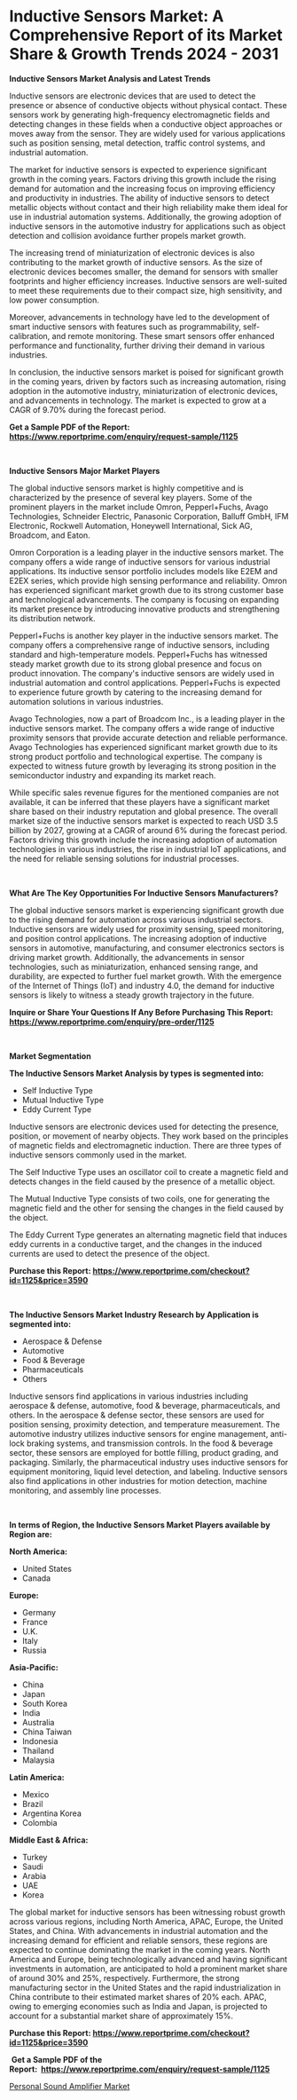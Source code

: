 <p><h1>Inductive Sensors Market: A Comprehensive Report of its Market Share & Growth Trends 2024 - 2031</h1></p><p><strong>Inductive Sensors Market Analysis and Latest Trends</strong></p>
<p><p>Inductive sensors are electronic devices that are used to detect the presence or absence of conductive objects without physical contact. These sensors work by generating high-frequency electromagnetic fields and detecting changes in these fields when a conductive object approaches or moves away from the sensor. They are widely used for various applications such as position sensing, metal detection, traffic control systems, and industrial automation.</p><p>The market for inductive sensors is expected to experience significant growth in the coming years. Factors driving this growth include the rising demand for automation and the increasing focus on improving efficiency and productivity in industries. The ability of inductive sensors to detect metallic objects without contact and their high reliability make them ideal for use in industrial automation systems. Additionally, the growing adoption of inductive sensors in the automotive industry for applications such as object detection and collision avoidance further propels market growth.</p><p>The increasing trend of miniaturization of electronic devices is also contributing to the market growth of inductive sensors. As the size of electronic devices becomes smaller, the demand for sensors with smaller footprints and higher efficiency increases. Inductive sensors are well-suited to meet these requirements due to their compact size, high sensitivity, and low power consumption.</p><p>Moreover, advancements in technology have led to the development of smart inductive sensors with features such as programmability, self-calibration, and remote monitoring. These smart sensors offer enhanced performance and functionality, further driving their demand in various industries.</p><p>In conclusion, the inductive sensors market is poised for significant growth in the coming years, driven by factors such as increasing automation, rising adoption in the automotive industry, miniaturization of electronic devices, and advancements in technology. The market is expected to grow at a CAGR of 9.70% during the forecast period.</p></p>
<p><strong>Get a Sample PDF of the Report:&nbsp; <a href="https://www.reportprime.com/enquiry/request-sample/1125">https://www.reportprime.com/enquiry/request-sample/1125</a></strong></p>
<p>&nbsp;</p>
<p><strong>Inductive Sensors Major Market Players</strong></p>
<p><p>The global inductive sensors market is highly competitive and is characterized by the presence of several key players. Some of the prominent players in the market include Omron, Pepperl+Fuchs, Avago Technologies, Schneider Electric, Panasonic Corporation, Balluff GmbH, IFM Electronic, Rockwell Automation, Honeywell International, Sick AG, Broadcom, and Eaton.</p><p>Omron Corporation is a leading player in the inductive sensors market. The company offers a wide range of inductive sensors for various industrial applications. Its inductive sensor portfolio includes models like E2EM and E2EX series, which provide high sensing performance and reliability. Omron has experienced significant market growth due to its strong customer base and technological advancements. The company is focusing on expanding its market presence by introducing innovative products and strengthening its distribution network.</p><p>Pepperl+Fuchs is another key player in the inductive sensors market. The company offers a comprehensive range of inductive sensors, including standard and high-temperature models. Pepperl+Fuchs has witnessed steady market growth due to its strong global presence and focus on product innovation. The company's inductive sensors are widely used in industrial automation and control applications. Pepperl+Fuchs is expected to experience future growth by catering to the increasing demand for automation solutions in various industries.</p><p>Avago Technologies, now a part of Broadcom Inc., is a leading player in the inductive sensors market. The company offers a wide range of inductive proximity sensors that provide accurate detection and reliable performance. Avago Technologies has experienced significant market growth due to its strong product portfolio and technological expertise. The company is expected to witness future growth by leveraging its strong position in the semiconductor industry and expanding its market reach.</p><p>While specific sales revenue figures for the mentioned companies are not available, it can be inferred that these players have a significant market share based on their industry reputation and global presence. The overall market size of the inductive sensors market is expected to reach USD 3.5 billion by 2027, growing at a CAGR of around 6% during the forecast period. Factors driving this growth include the increasing adoption of automation technologies in various industries, the rise in industrial IoT applications, and the need for reliable sensing solutions for industrial processes.</p></p>
<p>&nbsp;</p>
<p><strong>What Are The Key Opportunities For Inductive Sensors Manufacturers?</strong></p>
<p><p>The global inductive sensors market is experiencing significant growth due to the rising demand for automation across various industrial sectors. Inductive sensors are widely used for proximity sensing, speed monitoring, and position control applications. The increasing adoption of inductive sensors in automotive, manufacturing, and consumer electronics sectors is driving market growth. Additionally, the advancements in sensor technologies, such as miniaturization, enhanced sensing range, and durability, are expected to further fuel market growth. With the emergence of the Internet of Things (IoT) and industry 4.0, the demand for inductive sensors is likely to witness a steady growth trajectory in the future.</p></p>
<p><strong>Inquire or Share Your Questions If Any Before Purchasing This Report: <a href="https://www.reportprime.com/enquiry/pre-order/1125">https://www.reportprime.com/enquiry/pre-order/1125</a></strong></p>
<p>&nbsp;</p>
<p><strong>Market Segmentation</strong></p>
<p><strong>The Inductive Sensors Market Analysis by types is segmented into:</strong></p>
<p><ul><li>Self Inductive Type</li><li>Mutual Inductive Type</li><li>Eddy Current Type</li></ul></p>
<p><p>Inductive sensors are electronic devices used for detecting the presence, position, or movement of nearby objects. They work based on the principles of magnetic fields and electromagnetic induction. There are three types of inductive sensors commonly used in the market. </p><p>The Self Inductive Type uses an oscillator coil to create a magnetic field and detects changes in the field caused by the presence of a metallic object.</p><p>The Mutual Inductive Type consists of two coils, one for generating the magnetic field and the other for sensing the changes in the field caused by the object.</p><p>The Eddy Current Type generates an alternating magnetic field that induces eddy currents in a conductive target, and the changes in the induced currents are used to detect the presence of the object.</p></p>
<p><strong>Purchase this Report:&nbsp;<a href="https://www.reportprime.com/checkout?id=1125&price=3590">https://www.reportprime.com/checkout?id=1125&price=3590</a></strong></p>
<p>&nbsp;</p>
<p><strong>The Inductive Sensors Market Industry Research by Application is segmented into:</strong></p>
<p><ul><li>Aerospace & Defense</li><li>Automotive</li><li>Food & Beverage</li><li>Pharmaceuticals</li><li>Others</li></ul></p>
<p><p>Inductive sensors find applications in various industries including aerospace & defense, automotive, food & beverage, pharmaceuticals, and others. In the aerospace & defense sector, these sensors are used for position sensing, proximity detection, and temperature measurement. The automotive industry utilizes inductive sensors for engine management, anti-lock braking systems, and transmission controls. In the food & beverage sector, these sensors are employed for bottle filling, product grading, and packaging. Similarly, the pharmaceutical industry uses inductive sensors for equipment monitoring, liquid level detection, and labeling. Inductive sensors also find applications in other industries for motion detection, machine monitoring, and assembly line processes.</p></p>
<p>&nbsp;</p>
<p><strong>In terms of Region, the Inductive Sensors Market Players available by Region are:</strong></p>
<p>
    <p> <strong> North America: </strong>
        <ul>
            <li>United States</li>
            <li>Canada</li>
        </ul>
        </p> 
    <p> <strong> Europe: </strong>
        <ul>
            <li>Germany</li>
            <li>France</li>
            <li>U.K.</li>
            <li>Italy</li>
            <li>Russia</li>
        </ul>
        </p> 
    <p> <strong> Asia-Pacific: </strong>
        <ul>
            <li>China</li>
            <li>Japan</li>
            <li>South Korea</li>
            <li>India</li>
            <li>Australia</li>
            <li>China Taiwan</li>
            <li>Indonesia</li>
            <li>Thailand</li>
            <li>Malaysia</li>
        </ul>
        </p> 
    <p> <strong> Latin America: </strong>
        <ul>
            <li>Mexico</li>
            <li>Brazil</li>
            <li>Argentina Korea</li>
            <li>Colombia</li>
        </ul>
        </p> 
    <p> <strong> Middle East & Africa: </strong>
        <ul>
            <li>Turkey</li>
            <li>Saudi</li>
            <li>Arabia</li>
            <li>UAE</li>
            <li>Korea</li>
        </ul>
    </p>
    </p>
<p><p>The global market for inductive sensors has been witnessing robust growth across various regions, including North America, APAC, Europe, the United States, and China. With advancements in industrial automation and the increasing demand for efficient and reliable sensors, these regions are expected to continue dominating the market in the coming years. North America and Europe, being technologically advanced and having significant investments in automation, are anticipated to hold a prominent market share of around 30% and 25%, respectively. Furthermore, the strong manufacturing sector in the United States and the rapid industrialization in China contribute to their estimated market shares of 20% each. APAC, owing to emerging economies such as India and Japan, is projected to account for a substantial market share of approximately 15%.</p></p>
<p><strong>Purchase this Report: <a href="https://www.reportprime.com/checkout?id=1125&price=3590">https://www.reportprime.com/checkout?id=1125&price=3590</a></strong></p>
<p>&nbsp;<strong>Get a Sample PDF of the Report:&nbsp;&nbsp;<a href="https://www.reportprime.com/enquiry/request-sample/1125">https://www.reportprime.com/enquiry/request-sample/1125</a></strong></p>
<p><strong></strong></p>
<p><p><a href="https://github.com/zeberleansnyderallisonwjfli/Market-Research-Report-List-1/blob/main/personal-sound-amplifier-market.md">Personal Sound Amplifier Market</a></p></p>